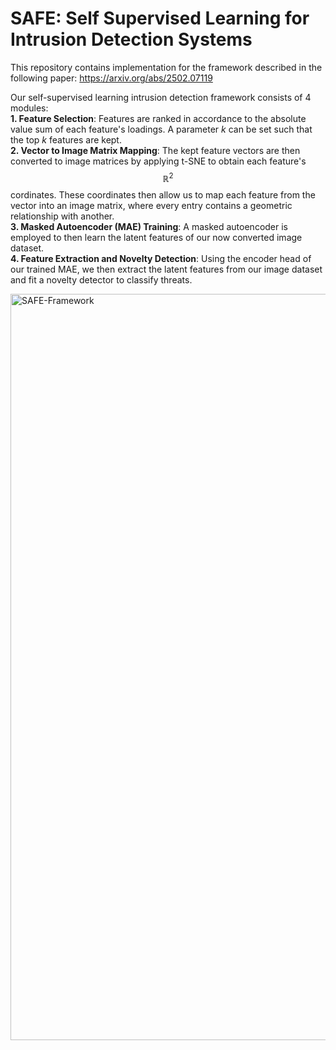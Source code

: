 # SAFE: Self Supervised Learning for Intrusion Detection Systems
This repository contains implementation for the framework described in the following paper: https://arxiv.org/abs/2502.07119  

Our self-supervised learning intrusion detection framework consists of 4 modules:  
**1. Feature Selection**: Features are ranked in accordance to the absolute value sum of each feature's loadings. A parameter *k* can be set such that the top *k* features are kept.  
**2. Vector to Image Matrix Mapping**: The kept feature vectors are then converted to image matrices by applying t-SNE to obtain each feature's $$\mathbb{R}^2$$ cordinates. These coordinates then allow us to map each feature from the vector into an image matrix, where every entry contains a geometric relationship with another.  
**3. Masked Autoencoder (MAE) Training**: A masked autoencoder is employed to then learn the latent features of our now converted image dataset.  
**4. Feature Extraction and Novelty Detection**: Using the encoder head of our trained MAE, we then extract the latent features from our image dataset and fit a novelty detector to classify threats.  

<img width="1194" alt="SAFE-Framework" src="https://github.com/user-attachments/assets/d2a98202-b2be-45fd-b434-042035341b68" />
